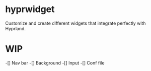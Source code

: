 # hyprwidget
Customize and create different widgets that integrate perfectly with Hyprland.

# WIP
-[] Nav bar
  -[] Background
  -[] Input
-[] Conf file

